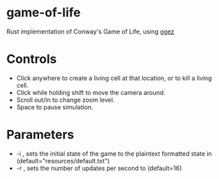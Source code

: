 # game-of-life

Rust implementation of Conway's Game of Life, using [ggez](https://github.com/ggez/ggez)

# Controls

* Click anywhere to create a living cell at that location, or to kill a living cell. 
* Click while holding shift to move the camera around.
* Scroll out/in to change zoom level.
* Space to pause simulation.

# Parameters

* -i <FILE>, sets the initial state of the game to the plaintext formatted state in <FILE> (default="resources/default.txt")
* -r <INT>, sets the number of updates per second to <INT> (default=16)

